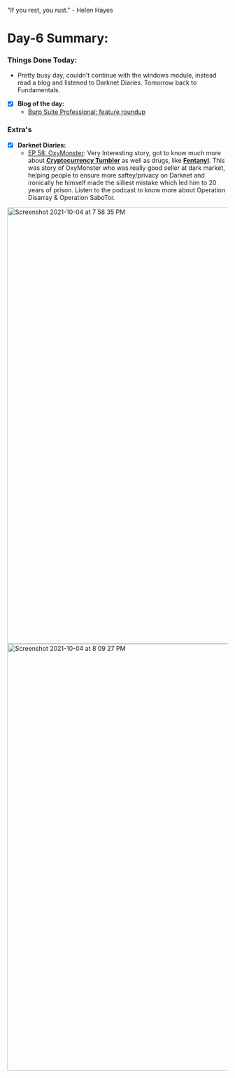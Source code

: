 "If you rest, you rust." - Helen Hayes

# Day-6 Summary:

### Things Done Today: 
 
- Pretty busy day, couldn't continue with the windows module, instead read a blog and listened to Darknet Diaries. Tomorrow back to Fundamentals. 

- [X] **Blog of the day:**
  - [Burp Suite Professional: feature roundup](https://portswigger.net/blog/burp-suite-professional-feature-roundup)

### Extra's

- [X] **Darknet Diaries:**
  - [EP 58: OxyMonster](https://darknetdiaries.com/episode/58/): Very Interesting story, got to know much more about [**Cryptocurrency Tumbler**](https://en.wikipedia.org/wiki/Cryptocurrency_tumbler) as well as drugs, like [**Fentanyl**](https://medlineplus.gov/druginfo/meds/a605043.html). This was story of OxyMonster who was really good seller at dark market, helping people to ensure more saftey/privacy on Darknet and ironically he himself made the silliest mistake which led him to 20 years of prison. Listen to the podcast to know more about Operation Disarray & Operation SaboTor.

<img width="999" alt="Screenshot 2021-10-04 at 7 58 35 PM" src="https://user-images.githubusercontent.com/56188454/135873429-53a64555-54c5-49c1-9905-f69be7adeaa4.png">

<img width="977" alt="Screenshot 2021-10-04 at 8 09 27 PM" src="https://user-images.githubusercontent.com/56188454/135873438-8d291c96-70a9-48f3-8262-7076d4dfc8ca.png">
